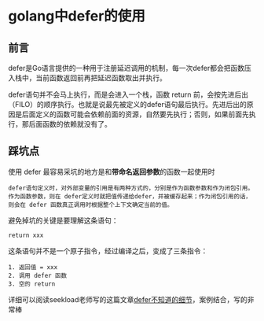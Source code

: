 # golang中defer的使用

## 前言

  defer是Go语言提供的一种用于注册延迟调用的机制，每一次defer都会把函数压入栈中，当前函数返回前再把延迟函数取出并执行。

defer语句并不会马上执行，而是会进入一个栈，函数 return 前，会按先进后出（FILO）的顺序执行。也就是说最先被定义的defer语句最后执行。先进后出的原因是后面定义的函数可能会依赖前面的资源，自然要先执行；否则，如果前面先执行，那后面函数的依赖就没有了。



## 踩坑点


使用 defer 最容易采坑的地方是和**带命名返回参数**的函数一起使用时

```
defer语句定义时，对外部变量的引用是有两种方式的，分别是作为函数参数和作为闭包引用。
作为函数参数，则在 defer定义时就把值传递给defer，并被缓存起来；作为闭包引用的话，则会在 defer 函数真正调用时根据整个上下文确定当前的值。
```




避免掉坑的关键是要理解这条语句：

```
return xxx

```
这条语句并不是一个原子指令，经过编译之后，变成了三条指令：

```
1. 返回值 = xxx
2. 调用 defer 函数
3. 空的 return
```

详细可以阅读seekload老师写的这篇文章[defer不知道的细节](https://mp.weixin.qq.com/s?__biz=MzI2MDA1MTcxMg==&mid=2648466918&idx=2&sn=151a8135f22563b7b97bf01ff480497b&chksm=f2474389c530ca9f3dc2ae1124e4e5ed3db4c45096924265bccfcb8908a829b9207b0dd26047&mpshare=1&scene=1&srcid=1227gCWEHLJz4UGpHTosBgPG&sharer_sharetime=1577409752758&sharer_shareid=2b86561e1950790af184ab7b506f6455&key=9178b5e3f94ce552d995a39049695892eaf484f77eccfb5aad9cfa4415d5197b2b1578f7a1279d21ddfdc921262090214106a58e72a03792c45cdb3aac0f878e9055a2b13ca2b0c7edf605cdb9b703f4&ascene=1&uin=MTM3NTg3NjEyMg%3D%3D&devicetype=Windows+10&version=62070158&lang=zh_CN&exportkey=AUHQk9pxIL9WAR7TqBlWDa0%3D&pass_ticket=COL2SNRx%2FsDIDp%2Fqzbj0AoD%2BkrjdOviaLhe2s8RXH1aZeAHrtZmEkwFrfpiAcyrK)，案例结合，写的非常棒

